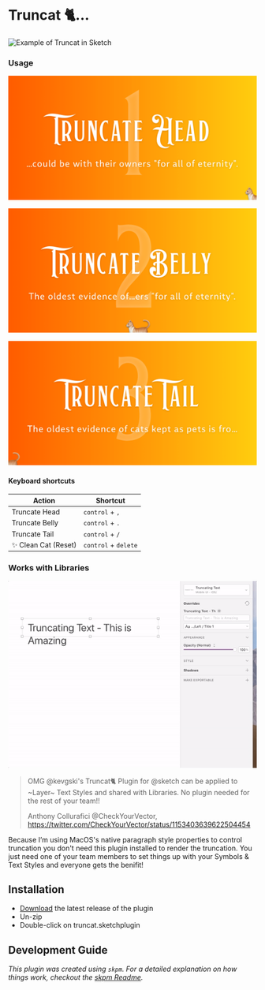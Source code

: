 # Truncat 🐈...

![Example of Truncat in Sketch](https://github.com/KevinGutowski/Truncat/blob/master/sketch-assets/truncatgif.gif?raw=true)

### Usage
![Truncate Head Option](https://github.com/KevinGutowski/Truncat/blob/master/sketch-assets/Example%201.png?raw=true)

![Truncate Belly](https://github.com/KevinGutowski/Truncat/blob/master/sketch-assets/Example%202.png?raw=true)

![Truncate Tail](https://github.com/KevinGutowski/Truncat/blob/master/sketch-assets/Example%203.png?raw=true)

#### Keyboard shortcuts

| Action      | Shortcut |
| ----------- | ----------- |
| Truncate Head      | `control` + `,`  |
| Truncate Belly   | `control` + `.`  |
| Truncate Tail   | `control` + `/`  |
| ✨ Clean Cat (Reset)   | `control` + `delete` |

### Works with Libraries
![Using Truncat with Overrides](https://github.com/KevinGutowski/Truncat/blob/master/sketch-assets/libraries.gif?raw=true)
> OMG @kevgski's Truncat🐈 Plugin for @sketch can be applied to ~Layer~ Text Styles and shared with Libraries. No plugin needed for the rest of your team!!
>
> Anthony Collurafici @CheckYourVector, https://twitter.com/CheckYourVector/status/1153403639622504454

Because I’m using MacOS's native paragraph style properties to control truncation you don't need this plugin installed to render the truncation. You just need one of your team members to set things up with your Symbols & Text Styles and everyone gets the benifit!

## Installation

- [Download](../../releases/latest/download/truncat.sketchplugin.zip) the latest release of the plugin
- Un-zip
- Double-click on truncat.sketchplugin

## Development Guide

_This plugin was created using `skpm`. For a detailed explanation on how things work, checkout the [skpm Readme](https://github.com/skpm/skpm/blob/master/README.md)._
